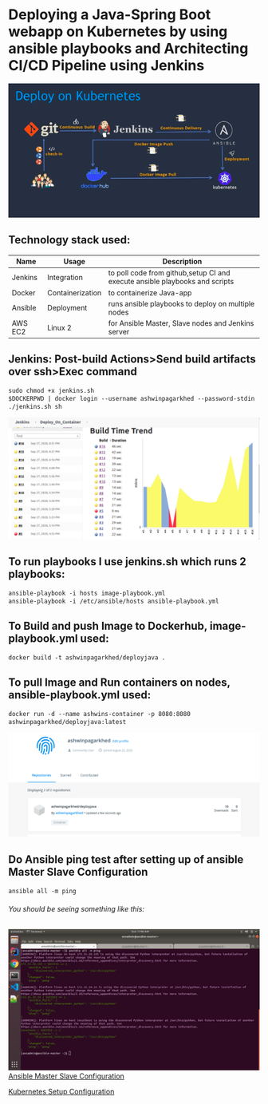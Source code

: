 # Deploying a Java-Spring Boot webapp on Kubernetes by using ansible playbooks and Architecting CI/CD Pipeline using Jenkins

![Architecture Diagram](https://github.com/agarkhed-DevOpsOrg/webapp-for-project-A/blob/master/images/ArchitectureDiagram.png?raw=true)

## Technology stack used:

| Name | Usage | Description |
| --- | --- | --- |
|Jenkins | Integration|to poll code from github,setup CI and execute ansible playbooks and scripts |  | | |
|Docker| Containerization| to containerize Java-app|
|Ansible| Deployment|runs ansible playbooks to deploy on multiple nodes |
|AWS EC2| Linux 2| for Ansible Master, Slave nodes and Jenkins server|

## Jenkins: Post-build Actions>Send build artifacts over ssh>Exec command
```
sudo chmod +x jenkins.sh
$DOCKERPWD | docker login --username ashwinpagarkhed --password-stdin
./jenkins.sh sh
``` 
![Jenkins Builds](https://github.com/agarkhed-DevOpsOrg/webapp-for-project-A/blob/master/images/JenkinsBuilds.png?raw=true)

## To run playbooks I use jenkins.sh which runs 2 playbooks:
```
ansible-playbook -i hosts image-playbook.yml
ansible-playbook -i /etc/ansible/hosts ansible-playbook.yml
```

## To Build and push Image to Dockerhub, image-playbook.yml used:
```
docker build -t ashwinpagarkhed/deployjava .
```

## To pull Image and Run containers on nodes, ansible-playbook.yml used:
```
docker run -d --name ashwins-container -p 8080:8080 ashwinpagarkhed/deployjava:latest
```
![Dockerhub](https://github.com/agarkhed-DevOpsOrg/webapp-for-project-A/blob/master/images/dockerhub.png?raw=true)

## Do Ansible ping test after setting up of ansible Master Slave Configuration
```
ansible all -m ping
``` 
###### You should be seeing something like this:
![Ping Test](https://github.com/agarkhed-DevOpsOrg/webapp-for-project-A/blob/master/images/pingTest.png?raw=true)
[Ansible Master Slave Configuration](https://github.com/agarkhed-DevOpsOrg/webapp-for-project-A/blob/master/Ansible.md)

[Kubernetes Setup Configuration](https://github.com/agarkhed-DevOpsOrg/webapp-for-project-A/blob/master/K8s.md)